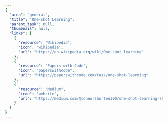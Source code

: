 ```yaml
---
{
  "area": "general",
  "title": "One-shot Learning",
  "parent_task": null,
  "thumbnail": null,
  "links": [
    {
      "resource": "Wikipedia",
      "icon": "wikipedia",
      "url": "https://en.wikipedia.org/wiki/One-shot_learning"
    },
    {
      "resource": "Papers with Code",
      "icon": "paperswithcode",
      "url": "https://paperswithcode.com/task/one-shot-learning"
    },
    {
      "resource": "Medium",
      "icon": "website",
      "url": "https://medium.com/@connorshorten300/one-shot-learning-70bd78da4120"
    }
  ]
}
---
```


